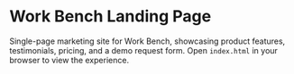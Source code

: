 # Work Bench Landing Page

Single-page marketing site for Work Bench, showcasing product features, testimonials, pricing, and a demo request form. Open `index.html` in your browser to view the experience.
